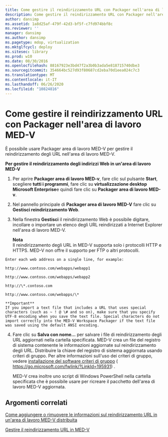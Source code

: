 ```yaml
---
title: Come gestire il reindirizzamento URL con Packager nell'area di lavoro MED-V
description: Come gestire il reindirizzamento URL con Packager nell'area di lavoro MED-V
author: dansimp
ms.assetid: 1a8d25af-479f-42d3-bf5f-c7fd974bbf8c
ms.reviewer: ''
manager: dansimp
ms.author: dansimp
ms.pagetype: mdop, virtualization
ms.mktglfcycl: deploy
ms.sitesec: library
ms.prod: w10
ms.date: 08/30/2016
ms.openlocfilehash: 88167923e3bd47f2a3b0b3ada5e818715740dbe3
ms.sourcegitcommit: 354664bc527d93f80687cd2eba70d1eea024c7c3
ms.translationtype: MT
ms.contentlocale: it-IT
ms.lasthandoff: 06/26/2020
ms.locfileid: "10824816"
---
```

# Come gestire il reindirizzamento URL con Packager nell'area di lavoro MED-V


È possibile usare Packager area di lavoro MED-V per gestire il reindirizzamento degli URL nell'area di lavoro MED-V.

**Per gestire il reindirizzamento degli indirizzi Web in un'area di lavoro MED-V**

1.  Per aprire **Packager area di lavoro MED-v**, fare clic sul pulsante **Start**, scegliere **tutti i programmi**, fare clic su **virtualizzazione desktop Microsoft Enterprise**e quindi fare clic su **Packager area di lavoro MED-v**.

2.  Nel pannello principale di **Packager area di lavoro MED-V** fare clic su **Gestisci reindirizzamento Web**.

3.  Nella finestra **Gestisci** il reindirizzamento Web è possibile digitare, incollare o importare un elenco degli URL reindirizzati a Internet Explorer nell'area di lavoro MED-V.

    **Nota**  
    Il reindirizzamento degli URL in MED-V supporta solo i protocolli HTTP e HTTPS. MED-V non offre il supporto per FTP o altri protocolli.



~~~
Enter each web address on a single line, for example:

http://www.contoso.com/webapps/webapp1

http://www.contoso.com/webapps/webapp2

http://\*.contoso.com

http://www.contoso.com/webapps/\*

**Important**  
If you import a text file that includes a URL that uses special characters (such as ~ ! @ \# and so on), make sure that you specify UTF-8 encoding when you save the text file. Special characters do not import correctly into the MED-V Workspace Packager if the text file was saved using the default ANSI encoding.
~~~



4. Fare clic su **Salva con nome...** per salvare i file di reindirizzamento degli URL aggiornati nella cartella specificata. MED-V crea un file del registro di sistema contenente le informazioni aggiornate sul reindirizzamento degli URL. Distribuire la chiave del registro di sistema aggiornata usando criteri di gruppo. Per altre informazioni sull'uso dei criteri di gruppo, vedere [installazione del software criteri di gruppo](https://go.microsoft.com/fwlink/?LinkId=195931) ( https://go.microsoft.com/fwlink/?LinkId=195931) .

   MED-V crea inoltre uno script di Windows PowerShell nella cartella specificata che è possibile usare per ricreare il pacchetto dell'area di lavoro MED-V aggiornata.

## Argomenti correlati


[Come aggiungere o rimuovere le informazioni sul reindirizzamento URL in un'area di lavoro MED-V distribuita](how-to-add-or-remove-url-redirection-information-in-a-deployed-med-v-workspace.md)

[Gestire il reindirizzamento URL in MED-V](manage-med-v-url-redirection.md)









